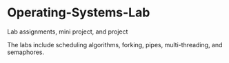 # Operating-Systems-Lab

Lab assignments, mini project, and project

The labs include scheduling algorithms, forking, pipes, multi-threading, and semaphores.
